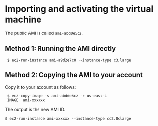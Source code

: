 Importing and activating the virtual machine
============================================

The public AMI is called ``ami-abd0e5c2``. 

Method 1: Running the AMI directly
-----------------------------------

     $ ec2-run-instance ami-a9d2e7c0 --instance-type c3.large

Method 2: Copying the AMI to your account
---------------------------------------------

Copy it to your account as follows:

     $ ec2-copy-image -s ami-abd0e5c2 -r us-east-1
     IMAGE	ami-xxxxxx
     
The output is the new AMI ID.

    $ ec2-run-instance ami-xxxxxx --instance-type cc2.8xlarge
    
    
     
     
     
